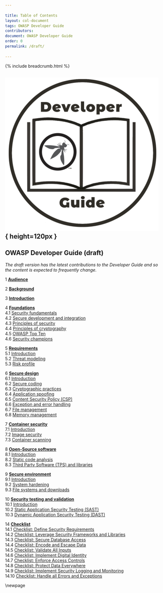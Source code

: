 ```yaml
---

title: Table of Contents
layout: col-document
tags: OWASP Developer Guide
contributors:
document: OWASP Developer Guide
order: 0
permalink: /draft/

---
```


{% include breadcrumb.html %}

## ![Developer Guide](../assets/images/dg_logo.png){ height=120px }

## OWASP Developer Guide (draft)

_The draft version has the latest contributions to the Developer Guide
and so the content is expected to frequently change._

1 **[Audience](#audience)**

2 **[Background](#background)**

3 **[Introduction](#introduction)**

4 **[Foundations](#foundations)**  
4.1 [Security fundamentals](#security-fundamentals)  
4.2 [Secure development and integration](#secure-development-and-integration)  
4.3 [Principles of security](#principles-of-security)  
4.4 [Principles of cryptography](#principles-of-cryptography)  
4.5 [OWASP Top Ten](#owasp-top-ten)  
4.6 [Security champions](#security-champions)  

5 **[Requirements](#requirements)**  
5.1 [Introduction](#introduction-to-security-requirements)  
5.2 [Threat modeling](#threat-modeling)  
5.3 [Risk profile](#risk-profile)  

6 **[Secure design](#secure-design)**  
6.1 [Introduction](#introduction-to-secure-design)  
6.2 [Secure coding](#secure-coding)  
6.3 [Cryptographic practices](#cryptographic-practices)  
6.4 [Application spoofing](#application-spoofing)  
6.5 [Content Security Policy (CSP)](#content-security-policy)  
6.6 [Exception and error handling](#exception-and-error-handling)  
6.7 [File management](#file-management)  
6.8 [Memory management](#memory-management)  

7 **[Container security](#container-security)**  
7.1 [Introduction](#introduction-to-container-security)  
7.2 [Image security](#image-security)  
7.3 [Container scanning](#container-scanning)  

8 **[Open-Source software](#open-source-software)**  
8.1 [Introduction](#introduction-to-open-source-software)  
8.2 [Static code analysis](#static-code-analysis)  
8.3 [Third Party Software (TPS) and libraries](#third-party-software-and-libraries)  

9 **[Secure environment](#secure-environment)**  
9.1 [Introduction](#introduction-to-secure-environment)  
9.2 [System hardening](#system-hardening)  
9.3 [File systems and downloads](#file-systems-and-downloads)  

10 **[Security testing and validation](#security-testing-and-validation)**  
10.1 [Introduction](#introduction-to-security-testing-and-validation)  
10.2 [Static Application Security Testing (SAST)](#static-application-security-testing)  
10.3 [Dynamic Application Security Testing (DAST)](#dynamic-application-security-testing)  

14 **[Checklist](#checklist)**  
14.1 [Checklist: Define Security Requirements](#checklist-define-security-requirements)  
14.2 [Checklist: Leverage Security Frameworks and Libraries](#checklist-leverage-security-frameworks-and-libraries)  
14.3 [Checklist: Secure Database Access](#checklist-secure-database-access)  
14.4 [Checklist: Encode and Escape Data](#checklist-encode-and-escape-data)  
14.5 [Checklist: Validate All Inputs](#checklist-validate-all-inputs)  
14.6 [Checklist: Implement Digital Identity](#checklist-implement-digital-identity)  
14.7 [Checklist: Enforce Access Controls](#checklist-enforce-access-controls)  
14.8 [Checklist: Protect Data Everywhere](#checklist-protect-data-everywhere)  
14.9 [Checklist: Implement Security Logging and Monitoring](#checklist-implement-security-logging-and-monitoring)  
14.10 [Checklist: Handle all Errors and Exceptions](#checklist-handle-all-errors-and-exceptions)  

\newpage
